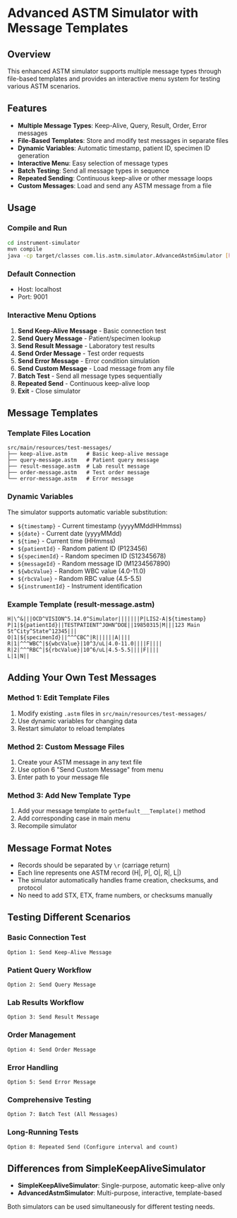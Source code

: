 # Advanced ASTM Simulator with Message Templates

## Overview
This enhanced ASTM simulator supports multiple message types through file-based templates and provides an interactive menu system for testing various ASTM scenarios.

## Features
- **Multiple Message Types**: Keep-Alive, Query, Result, Order, Error messages
- **File-Based Templates**: Store and modify test messages in separate files
- **Dynamic Variables**: Automatic timestamp, patient ID, specimen ID generation
- **Interactive Menu**: Easy selection of message types
- **Batch Testing**: Send all message types in sequence
- **Repeated Sending**: Continuous keep-alive or other message loops
- **Custom Messages**: Load and send any ASTM message from a file

## Usage

### Compile and Run
```bash
cd instrument-simulator
mvn compile
java -cp target/classes com.lis.astm.simulator.AdvancedAstmSimulator [host] [port]
```

### Default Connection
- Host: localhost
- Port: 9001

### Interactive Menu Options
1. **Send Keep-Alive Message** - Basic connection test
2. **Send Query Message** - Patient/specimen lookup
3. **Send Result Message** - Laboratory test results
4. **Send Order Message** - Test order requests
5. **Send Error Message** - Error condition simulation
6. **Send Custom Message** - Load message from any file
7. **Batch Test** - Send all message types sequentially
8. **Repeated Send** - Continuous keep-alive loop
9. **Exit** - Close simulator

## Message Templates

### Template Files Location
```
src/main/resources/test-messages/
├── keep-alive.astm      # Basic keep-alive message
├── query-message.astm   # Patient query message
├── result-message.astm  # Lab result message
├── order-message.astm   # Test order message
└── error-message.astm   # Error message
```

### Dynamic Variables
The simulator supports automatic variable substitution:

- `${timestamp}` - Current timestamp (yyyyMMddHHmmss)
- `${date}` - Current date (yyyyMMdd)
- `${time}` - Current time (HHmmss)
- `${patientId}` - Random patient ID (P123456)
- `${specimenId}` - Random specimen ID (S12345678)
- `${messageId}` - Random message ID (M1234567890)
- `${wbcValue}` - Random WBC value (4.0-11.0)
- `${rbcValue}` - Random RBC value (4.5-5.5)
- `${instrumentId}` - Instrument identification

### Example Template (result-message.astm)
```astm
H|\^&|||OCD^VISION^5.14.0^Simulator|||||||P|LIS2-A|${timestamp}
P|1|${patientId}||TESTPATIENT^JOHN^DOE||19850315|M|||123 Main St^City^State^12345|||
O|1|${specimenId}||^^^CBC^|R||||||A||||
R|1|^^^WBC^|${wbcValue}|10^3/uL|4.0-11.0||||F||||
R|2|^^^RBC^|${rbcValue}|10^6/uL|4.5-5.5||||F||||
L|1|N||
```

## Adding Your Own Test Messages

### Method 1: Edit Template Files
1. Modify existing `.astm` files in `src/main/resources/test-messages/`
2. Use dynamic variables for changing data
3. Restart simulator to reload templates

### Method 2: Custom Message Files
1. Create your ASTM message in any text file
2. Use option 6 "Send Custom Message" from menu
3. Enter path to your message file

### Method 3: Add New Template Type
1. Add your message template to `getDefault___Template()` method
2. Add corresponding case in main menu
3. Recompile simulator

## Message Format Notes
- Records should be separated by `\r` (carriage return)
- Each line represents one ASTM record (H|, P|, O|, R|, L|)
- The simulator automatically handles frame creation, checksums, and protocol
- No need to add STX, ETX, frame numbers, or checksums manually

## Testing Different Scenarios

### Basic Connection Test
```
Option 1: Send Keep-Alive Message
```

### Patient Query Workflow
```
Option 2: Send Query Message
```

### Lab Results Workflow
```
Option 3: Send Result Message
```

### Order Management
```
Option 4: Send Order Message
```

### Error Handling
```
Option 5: Send Error Message
```

### Comprehensive Testing
```
Option 7: Batch Test (All Messages)
```

### Long-Running Tests
```
Option 8: Repeated Send (Configure interval and count)
```

## Differences from SimpleKeepAliveSimulator
- **SimpleKeepAliveSimulator**: Single-purpose, automatic keep-alive only
- **AdvancedAstmSimulator**: Multi-purpose, interactive, template-based

Both simulators can be used simultaneously for different testing needs.
